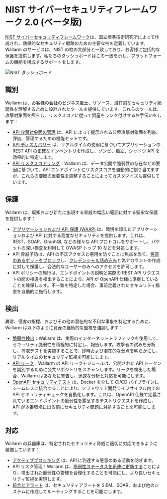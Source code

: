 # NIST サイバーセキュリティフレームワーク 2.0 (ベータ版)

[NIST サイバーセキュリティフレームワーク](https://www.nist.gov/cyberframework)は、国立標準技術研究所によって作成され、効果的なセキュリティ戦略のための主要な柱を定義しています。Wallarm のサービスは、NIST の柱の大部分と一致しており、お客様に包括的な保護を提供します。私たちのダッシュボードはこの一致を示し、プラットフォームの機能を構成するサポートをします。

![NIST ダッシュボード](../../images/user-guides/dashboard/nist-csf-2-dash.png)

## 識別

Wallarm は、お客様の会社のビジネス風土、リソース、潜在的なセキュリティ脆弱性を理解するために設計されたツールを提供しています。これらのツールは、攻撃対象面を照らし、リスクスコアに従って資産をランク付けするお手伝いをします：

* [API 攻撃対象面の管理](../../about-wallarm/attack-surface.md) は、API によって提示される公衆攻撃対象面を列挙、評価、管理するための機能セットです。
* [API ディスカバリー](../../api-discovery/overview.md) は、リアルタイムの使用に基づいてアプリケーションの REST API の正確なインベントリを作成し、ゾンビ、孤立、シャドウ API を効果的に特定します。
* [API リスクスコアリング](../../api-discovery/risk-score.md)：Wallarm は、データ公開や脆弱性の存在などの要因に基づいて、API エンドポイントにリスクスコアを自動的に割り当てますが、これらの要因の重要性を調整することによってカスタマイズも提供しています。

## 保護

Wallarm は、既知および新たに出現する脅威の幅広い範囲に対する堅牢な保護を提供します：

* [アプリケーションおよび API 保護 (WAAP)](../../about-wallarm/waap-overview.md) は、環境を超えたアプリケーションおよび API に対する高度なセキュリティを提供します。これは、REST、SOAP、GraphQL などの様々な API プロトコルをサポートし、パケットの深い検査を利用して OWASP トップ 10 などを対処します。
* API 脅威予防は、API の不正アクセスと悪用を防ぐことに焦点を当て、[悪意のあるボットをブロック](../../about-wallarm/api-abuse-prevention.md)し、[クレデンシャル詰め込み](../../about-wallarm/credential-stuffing.md)と偽アカウントの作成に対して保護し、合法的なユーザーのみへのアクセスを許可します。
* API ポリシーの施行は、エンドポイントの説明と実際の REST API リクエストの間の相違を検出することにより、API が OpenAPI 仕様に準拠していることを確保します。不一致を特定した場合、事前定義されたセキュリティ措置を自動的に施行します。

## 検出

異常、侵害の指標、およびその他の潜在的な不利な事象を特定するために、Wallarm は以下のように資産の継続的な監視を強調します：

* [脆弱性検出](../../about-wallarm/detecting-vulnerabilities.md)：Wallarm は、実際のインターネットトラフィックを使用して、セキュリティ脆弱性を積極的に特定し、報告します。攻撃者の試みを分析し、搾取テストを実施することで、即時および潜在的な弱点を明らかにし、リアルタイムのセキュリティ監視を可能にします。
* [API リーク](../../about-wallarm/api-leaks.md)：Wallarm の API リークモジュールは、公開された API トークンを識別するために公共リポジトリをスキャンします。リークを検出した場合、Wallarm はあなたに警告し、迅速な分析と対応を可能にします。
* [OpenAPI セキュリティテスト](../../fast/openapi-security-testing.md) は、Docker を介して CI/CD パイプラインにシームレスに統合することにより、ソフトウェア開発ライフサイクル内での API セキュリティチェックを自動化します。これは、OpenAPI 仕様で定義されているエンドポイントの脆弱性を露呈するテストリクエストを作成し、API が本番環境に出る前にセキュリティ問題に対処することを可能にします。

## 対応

Wallarm の兵器庫は、特定されたセキュリティ脅威に適切に対応できるように装備しています：

* [アクティブブロッキング](../../admin-en/configure-wallarm-mode.md) は、API に到達する悪意のある活動を防ぎます。
* API リスク管理：Wallarm は、[脆弱性ステータスを迅速に更新する](../vulnerabilities.md#vulnerability-lifecycle)ことにより、検出された脆弱性の管理を合理化することを可能にし、より良いセキュリティ監視を実現します。
* [統合とアラート](../settings/integrations/integrations-intro.md) は、セキュリティアラートを SIEM、SOAR、および他のシステムに作成してルーティングすることを可能にします。
